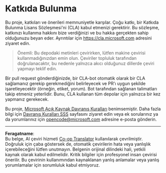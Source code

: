 <!--
CO_OP_TRANSLATOR_METADATA:
{
  "original_hash": "977ec5266dfd78ad1ce2bd8d46fccbda",
  "translation_date": "2025-09-06T07:43:23+00:00",
  "source_file": "CONTRIBUTING.md",
  "language_code": "tr"
}
-->
# Katkıda Bulunma

Bu proje, katkıları ve önerileri memnuniyetle karşılar. Çoğu katkı, bir Katkıda Bulunma Lisans Sözleşmesi'ni (CLA) kabul etmenizi gerektirir. Bu sözleşme, katkınızı kullanma hakkını bize verdiğinizi ve bu hakka gerçekten sahip olduğunuzu beyan eder. Ayrıntılar için https://cla.microsoft.com adresini ziyaret edin.

> Önemli: Bu depodaki metinleri çevirirken, lütfen makine çevirisi kullanmadığınızdan emin olun. Çeviriler topluluk tarafından doğrulanacaktır, bu nedenle yalnızca akıcı olduğunuz dillerde çeviri yapmayı teklif edin.

Bir pull request gönderdiğinizde, bir CLA-bot otomatik olarak bir CLA sağlamanız gerekip gerekmediğini belirleyecek ve PR'ı uygun şekilde işaretleyecektir (örneğin, etiket, yorum). Bot tarafından sağlanan talimatları takip etmeniz yeterlidir. Bunu, CLA kullanan tüm depolar için yalnızca bir kez yapmanız gerekecek.

Bu proje, [Microsoft Açık Kaynak Davranış Kuralları](https://opensource.microsoft.com/codeofconduct/) benimsemiştir. Daha fazla bilgi için [Davranış Kuralları SSS](https://opensource.microsoft.com/codeofconduct/faq/) sayfasını ziyaret edin veya ek sorularınız ya da yorumlarınız için [opencode@microsoft.com](mailto:opencode@microsoft.com) adresine e-posta gönderin.

---

**Feragatname**:  
Bu belge, AI çeviri hizmeti [Co-op Translator](https://github.com/Azure/co-op-translator) kullanılarak çevrilmiştir. Doğruluk için çaba göstersek de, otomatik çevirilerin hata veya yanlışlık içerebileceğini lütfen unutmayın. Belgenin orijinal dilindeki hali, yetkili kaynak olarak kabul edilmelidir. Kritik bilgiler için profesyonel insan çevirisi önerilir. Bu çevirinin kullanımından kaynaklanan yanlış anlamalar veya yanlış yorumlamalar için sorumluluk kabul etmiyoruz.